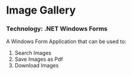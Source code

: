 # Image Gallery
### Technology:  .NET Windows Forms 
A Windows Form Application that can be used to:
  1. Search Images
  2. Save Images as Pdf
  3. Download Images
